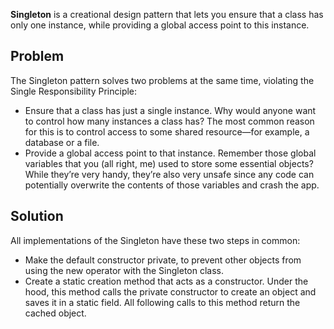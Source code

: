 **Singleton** is a creational design pattern that lets you ensure that a class has only one instance, while providing a global access point to this instance.

## Problem
The Singleton pattern solves two problems at the same time, violating the Single Responsibility Principle:
- Ensure that a class has just a single instance. Why would anyone want to control how many instances a class has? The most common reason for this is to control access to some shared resource—for example, a database or a file.
- Provide a global access point to that instance. Remember those global variables that you (all right, me) used to store some essential objects? While they’re very handy, they’re also very unsafe since any code can potentially overwrite the contents of those variables and crash the app.

## Solution 
All implementations of the Singleton have these two steps in common:
- Make the default constructor private, to prevent other objects from using the new operator with the Singleton class.
- Create a static creation method that acts as a constructor. Under the hood, this method calls the private constructor to create an object and saves it in a static field. All following calls to this method return the cached object.